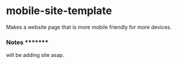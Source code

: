 # mobile-site-template
Makes a website page that is more mobile friendly for more devices.


### Notes *******

will be adding site asap.
